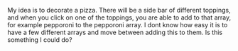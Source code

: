 My idea is to decorate a pizza.  There will be a side bar of different toppings, and when you click on one of the toppings, you are able to add to that array, for example pepporoni to the pepporoni array.  I dont know how easy it is to have a few different arrays and move between adding this to them. Is this something I could do?